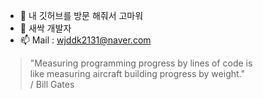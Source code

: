 - 👋 내 깃허브를 방문 해줘서 고마워
- 🌱 새싹 개발자 
- 📫 Mail : wjddk2131@naver.com
> "Measuring programming progress by lines of code is <br>
> like measuring aircraft building progress by weight." <br>
> / Bill Gates
<!--
**wjddk307/wjddk307** is a ✨ _special_ ✨ repository because its `README.md` (this file) appears on your GitHub profile.

Here are some ideas to get you started:

- 🔭 I’m currently working on ...
- 🌱 I’m currently learning ...
- 👯 I’m looking to collaborate on ...
- 🤔 I’m looking for help with ...
- 💬 Ask me about ...
- 📫 How to reach me: ...
- 😄 Pronouns: ...
- ⚡ Fun fact: ...
-->

